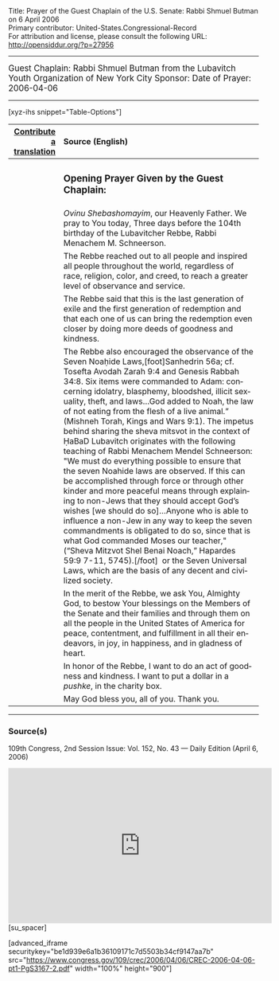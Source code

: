 <html>
<head></head>
<body>
Title: Prayer of the Guest Chaplain of the U.S. Senate: Rabbi Shmuel Butman on 6 April 2006<br />
Primary contributor: United-States.Congressional-Record<br />
For attribution and license, please consult the following URL: <a href="http://opensiddur.org/?p=27956">http://opensiddur.org/?p=27956</a>
<p />
<hr />

<div class="english" lang="en" style="font-size:1.2em;">
Guest Chaplain: Rabbi Shmuel Butman from the Lubavitch Youth Organization of New York City
Sponsor: 
Date of Prayer: 2006-04-06
</div>

<hr />

[xyz-ihs snippet="Table-Options"]<table style="margin-left: auto; margin-right: auto;" class="draggable">
<thead><tr><th id="x" style="text-align: right;"><a href="/translate/" target="_blank" rel="noopener">Contribute a translation</a></th><th style="text-align: left;">Source (English)</th></tr></thead>
<tbody>
<tr><td style="vertical-align:top;">
<div class="liturgy" lang="he">

</span></div></td>
 
<td style="vertical-align:top;">
<div class="english" lang="en">
<h3>Opening Prayer Given by the Guest Chaplain:</h3>
</div></td></tr>

<tr><td style="vertical-align:top;">
<div class="liturgy" lang="he">

</span></div></td>
 
<td style="vertical-align:top;">
<div class="english" lang="en">
<em>Ovinu Shebashomayim</em>, our Heavenly Father.
We pray to You today, 
Three days before the 104th birthday 
of the Lubavitcher Rebbe, 
Rabbi Menachem M. Schneerson. 
</div></td></tr>

<tr><td style="vertical-align:top;">
<div class="liturgy" lang="he">

</span></div></td>
 
<td style="vertical-align:top;">
<div class="english" lang="en">
The Rebbe reached out 
to all people 
and inspired all people 
throughout the world, 
regardless of race, 
religion, 
color, 
and creed, 
to reach a greater level 
of observance 
and service. 
</div></td></tr>

<tr><td style="vertical-align:top;">
<div class="liturgy" lang="he">

</span></div></td>
 
<td style="vertical-align:top;">
<div class="english" lang="en">
The Rebbe said 
that this is the last generation of exile 
and the first generation of redemption 
and that each one of us 
can bring the redemption even closer 
by doing more deeds 
of goodness 
and kindness. 
</div></td></tr>

<tr><td style="vertical-align:top;">
<div class="liturgy" lang="he">

</span></div></td>
 
<td style="vertical-align:top;">
<div class="english" lang="en">
The Rebbe also encouraged the observance 
of the Seven Noaḥide Laws,[foot]Sanhedrin 56a; cf. Tosefta Avodah Zarah 9:4 and Genesis Rabbah 34:8. Six items were commanded to Adam: concerning idolatry, blasphemy, bloodshed, illicit sexuality, theft, and laws…God added to Noah, the law of not eating from the flesh of a live animal.” (Mishneh Torah, Kings and Wars 9:1). The impetus behind sharing the sheva mitsvot in the context of ḤaBaD Lubavitch originates with the following teaching of Rabbi Menachem Mendel Schneerson: "We must do everything possible to ensure that the seven Noahide laws are observed. If this can be accomplished through force or through other kinder and more peaceful means through explaining to non-Jews that they should accept God’s wishes [we should do so]…Anyone who is able to influence a non-Jew in any way to keep the seven commandments is obligated to do so, since that is what God commanded Moses our teacher," (“Sheva Mitzvot Shel Benai Noach,” Hapardes 59:9 7-11, 5745).[/foot]&nbsp; 
or the Seven Universal Laws, 
which are the basis 
of any decent 
and civilized 
society.
</div></td></tr>

<tr><td style="vertical-align:top;">
<div class="liturgy" lang="he">

</span></div></td>
 
<td style="vertical-align:top;">
<div class="english" lang="en">
In the merit of the Rebbe, 
we ask You, Almighty God, 
to bestow Your blessings 
on the Members of the Senate 
and their families 
and through them 
on all the people in the United States of America 
for peace, 
contentment, 
and fulfillment 
in all their endeavors, 
in joy, 
in happiness, 
and in gladness of heart.
</div></td></tr>

<tr><td style="vertical-align:top;">
<div class="liturgy" lang="he">

</span></div></td>
 
<td style="vertical-align:top;">
<div class="english" lang="en">
In honor of the Rebbe, 
I want to do an act of goodness and kindness.
I want to put a dollar in a <em>pushke</em>, in the charity box. 
</div></td></tr>

<tr><td style="vertical-align:top;">
<div class="liturgy" lang="he">

</span></div></td>
 
<td style="vertical-align:top;">
<div class="english" lang="en">
May God bless you, 
all of you. 
Thank you.
</div></td></tr>
</tbody></table>

<hr />

<h3>Source(s)</h3>

109th Congress, 2nd Session
Issue: Vol. 152, No. 43 — Daily Edition (April 6, 2006)

<iframe width=530 height=312 src='https://www.c-span.org/video/standalone/?c4508288/user-clip-rabbi-shmuel-butman-lubavitch-youth-organization-nyc' allowfullscreen='allowfullscreen' frameborder=0></iframe>[su_spacer]

[advanced_iframe securitykey="be1d939e6a1b36109171c7d5503b34cf9147aa7b" src="https://www.congress.gov/109/crec/2006/04/06/CREC-2006-04-06-pt1-PgS3167-2.pdf" width="100%" height="900"]
</body>
</html>